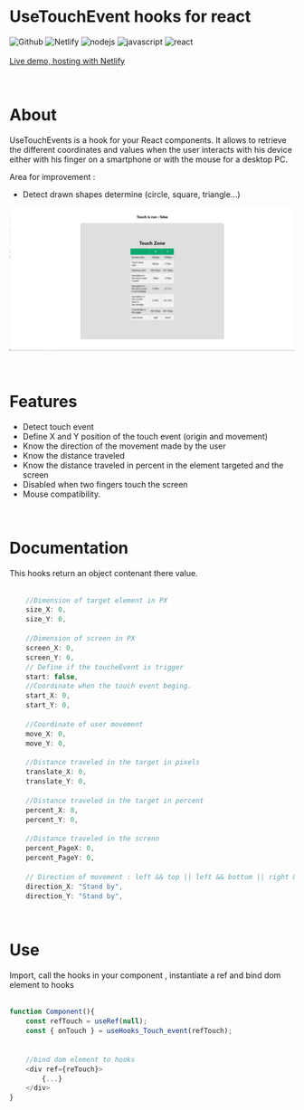 # UseTouchEvent hooks for react

![Github](https://img.shields.io/badge/GitHub-100000?style=for-the-badge&logo=github&logoColor=white)
![Netlify](https://img.shields.io/badge/Netlify-00C7B7?style=for-the-badge&logo=netlify&logoColor=white)
![nodejs](https://img.shields.io/badge/Node.js-43853D?style=for-the-badge&logo=node.js&logoColor=white)
![javascript](https://img.shields.io/badge/JavaScript-F7DF1E?style=for-the-badge&logo=javascript&logoColor=black)
![react](https://img.shields.io/badge/React-20232A?style=for-the-badge&logo=react&logoColor=61DAFB)
<br>
<br>
[Live demo, hosting with Netlify](https://usetouchevent.netlify.app/)

<br>

# About

UseTouchEvents is a hook for your React components. It allows to retrieve the different coordinates and values ​​when the user interacts with his device either with his finger on a smartphone or with the mouse for a desktop PC.

Area for improvement :

- Detect drawn shapes determine (circle, square, triangle...)


![test](./public/assets/img/social/socialCard.jpg)

<br>

# Features

- Detect touch event
- Define X and Y position of the touch event (origin and movement)
- Know the direction of the movement made by the user
- Know the distance traveled
- Know the distance traveled in percent in the element targeted and the screen
- Disabled when two fingers touch the screen
- Mouse compatibility.

<br>

# Documentation

This hooks return an object contenant there value.

```javascript

    //Dimension of target element in PX
    size_X: 0,
    size_Y: 0,

    //Dimension of screen in PX
    screen_X: 0,
    screen_Y: 0,
    // Define if the toucheEvent is trigger
    start: false,
    //Coordinate when the touch event beging.
    start_X: 0,
    start_Y: 0,

    //Coordinate of user movement
    move_X: 0,
    move_Y: 0,

    //Distance traveled in the target in pixels
    translate_X: 0,
    translate_Y: 0,

    //Distance traveled in the target in percent
    percent_X: 0,
    percent_Y: 0,

    //Distance traveled in the screnn
    percent_PageX: 0,
    percent_PageY: 0,

    // Direction of movement : left && top || left && bottom || right && top || right && bottom
    direction_X: "Stand by",
    direction_Y: "Stand by",

```
<br>

# Use

Import, call the hooks in your component , instantiate a ref and bind dom element to hooks

```javascript

function Component(){
    const refTouch = useRef(null);
    const { onTouch } = useHooks_Touch_event(refTouch);


    //bind dom element to hooks
    <div ref={reTouch}>
        {...}
    </div>
}

```